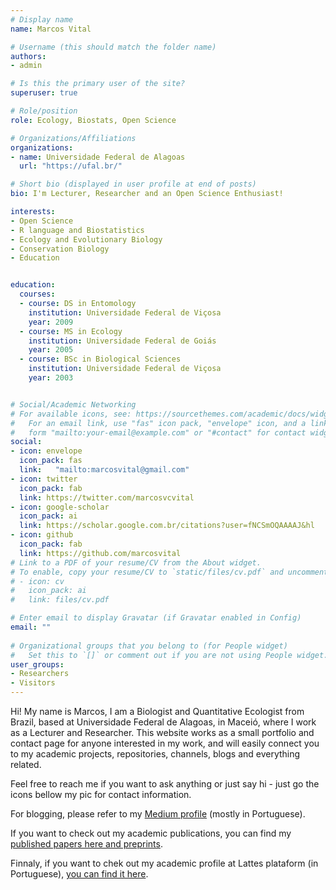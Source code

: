 ```yaml
---
# Display name
name: Marcos Vital

# Username (this should match the folder name)
authors:
- admin

# Is this the primary user of the site?
superuser: true

# Role/position
role: Ecology, Biostats, Open Science

# Organizations/Affiliations
organizations:
- name: Universidade Federal de Alagoas
  url: "https://ufal.br/"

# Short bio (displayed in user profile at end of posts)
bio: I'm Lecturer, Researcher and an Open Science Enthusiast!

interests:
- Open Science
- R language and Biostatistics
- Ecology and Evolutionary Biology
- Conservation Biology
- Education


education:
  courses:
  - course: DS in Entomology
    institution: Universidade Federal de Viçosa
    year: 2009
  - course: MS in Ecology
    institution: Universidade Federal de Goiás
    year: 2005
  - course: BSc in Biological Sciences
    institution: Universidade Federal de Viçosa
    year: 2003


# Social/Academic Networking
# For available icons, see: https://sourcethemes.com/academic/docs/widgets/#icons
#   For an email link, use "fas" icon pack, "envelope" icon, and a link in the
#   form "mailto:your-email@example.com" or "#contact" for contact widget.
social:
- icon: envelope
  icon_pack: fas
  link:   "mailto:marcosvital@gmail.com"
- icon: twitter
  icon_pack: fab
  link: https://twitter.com/marcosvcvital
- icon: google-scholar
  icon_pack: ai
  link: https://scholar.google.com.br/citations?user=fNCSmOQAAAAJ&hl
- icon: github
  icon_pack: fab
  link: https://github.com/marcosvital
# Link to a PDF of your resume/CV from the About widget.
# To enable, copy your resume/CV to `static/files/cv.pdf` and uncomment the lines below.  
# - icon: cv
#   icon_pack: ai
#   link: files/cv.pdf

# Enter email to display Gravatar (if Gravatar enabled in Config)
email: ""
  
# Organizational groups that you belong to (for People widget)
#   Set this to `[]` or comment out if you are not using People widget.  
user_groups:
- Researchers
- Visitors
---
```


Hi! My name is Marcos, I am a Biologist and Quantitative Ecologist from Brazil, based at Universidade Federal de Alagoas, in Maceió, where I work as a Lecturer and Researcher. This website works as a small portfolio and contact page for anyone interested in my work, and will easily connect you to my academic projects, repositories, channels, blogs and everything related.  

Feel free to reach me if you want to ask anything or just say hi - just go the icons bellow my pic for contact information.

For blogging, please refer to my [Medium profile](https://medium.com/@marcosvital) (mostly in Portuguese).

If you want to check out my academic publications, you can find my [published papers here and preprints](https://github.com/marcosvital/publications/).

Finnaly, if you want to chek out my academic profile at Lattes plataform (in Portuguese), [you can find it here](http://lattes.cnpq.br/9774938987860991).
